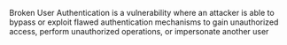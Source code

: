Broken User Authentication is a vulnerability where an attacker is able to bypass or exploit flawed authentication mechanisms to gain unauthorized access, perform unauthorized operations, or impersonate another user
